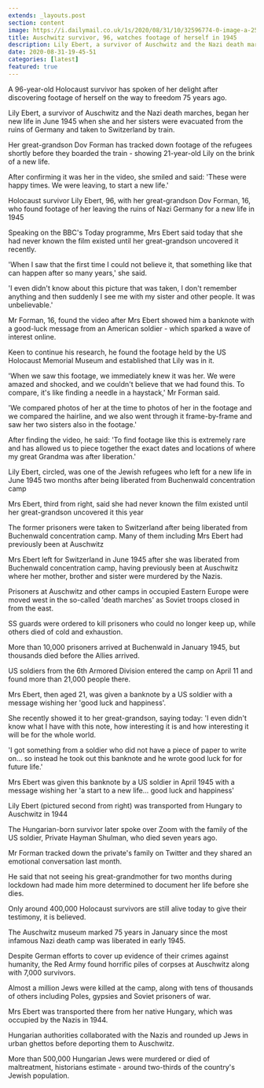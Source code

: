 ```yaml
---
extends: _layouts.post
section: content
image: https://i.dailymail.co.uk/1s/2020/08/31/10/32596774-0-image-a-25_1598866731610.jpg 
title: Auschwitz survivor, 96, watches footage of herself in 1945 
description: Lily Ebert, a survivor of Auschwitz and the Nazi death marches, began her new life in June 1945 when she and her sisters were evacuated from the ruins of Germany and taken to Switzerland by train. 
date: 2020-08-31-19-45-51 
categories: [latest] 
featured: true 
--- 
```

A 96-year-old Holocaust survivor has spoken of her delight after discovering footage of herself on the way to freedom 75 years ago.  

Lily Ebert, a survivor of Auschwitz and the Nazi death marches, began her new life in June 1945 when she and her sisters were evacuated from the ruins of Germany and taken to Switzerland by train.  

Her great-grandson Dov Forman has tracked down footage of the refugees shortly before they boarded the train - showing 21-year-old Lily on the brink of a new life. 

After confirming it was her in the video, she smiled and said: 'These were happy times. We were leaving, to start a new life.'  

Holocaust survivor Lily Ebert, 96, with her great-grandson Dov Forman, 16, who found footage of her leaving the ruins of Nazi Germany for a new life in 1945 

Speaking on the BBC's Today programme, Mrs Ebert said today that she had never known the film existed until her great-grandson uncovered it recently. 

'When I saw that the first time I could not believe it, that something like that can happen after so many years,' she said. 

'I even didn't know about this picture that was taken, I don't remember anything and then suddenly I see me with my sister and other people. It was unbelievable.' 

Mr Forman, 16, found the video after Mrs Ebert showed him a banknote with a good-luck message from an American soldier - which sparked a wave of interest online. 

Keen to continue his research, he found the footage held by the US Holocaust Memorial Museum and established that Lily was in it.  

'When we saw this footage, we immediately knew it was her. We were amazed and shocked, and we couldn't believe that we had found this. To compare, it's like finding a needle in a haystack,' Mr Forman said. 

'We compared photos of her at the time to photos of her in the footage and we compared the hairline, and we also went through it frame-by-frame and saw her two sisters also in the footage.'

After finding the video, he said: 'To find footage like this is extremely rare and has allowed us to piece together the exact dates and locations of where my great Grandma was after liberation.' 

Lily Ebert, circled, was one of the Jewish refugees who left for a new life in June 1945 two months after being liberated from Buchenwald concentration camp 

Mrs Ebert, third from right, said she had never known the film existed until her great-grandson uncovered it this year

The former prisoners were taken to Switzerland after being liberated from Buchenwald concentration camp. Many of them including Mrs Ebert had previously been at Auschwitz 

Mrs Ebert left for Switzerland in June 1945 after she was liberated from Buchenwald concentration camp, having previously been at Auschwitz where her mother, brother and sister were murdered by the Nazis. 

Prisoners at Auschwitz and other camps in occupied Eastern Europe were moved west in the so-called 'death marches' as Soviet troops closed in from the east. 

SS guards were ordered to kill prisoners who could no longer keep up, while others died of cold and exhaustion.  

More than 10,000 prisoners arrived at Buchenwald in January 1945, but thousands died before the Allies arrived. 

US soldiers from the 6th Armored Division entered the camp on April 11 and found more than 21,000 people there. 

Mrs Ebert, then aged 21, was given a banknote by a US soldier with a message wishing her 'good luck and happiness'. 

She recently showed it to her great-grandson, saying today: 'I even didn't know what I have with this note, how interesting it is and how interesting it will be for the whole world.

'I got something from a soldier who did not have a piece of paper to write on... so instead he took out this banknote and he wrote good luck for for future life.'

Mrs Ebert was given this banknote by a US soldier in April 1945 with a message wishing her 'a start to a new life… good luck and happiness' 

Lily Ebert (pictured second from right) was transported from Hungary to Auschwitz in 1944

The Hungarian-born survivor later spoke over Zoom with the family of the US soldier, Private Hayman Shulman, who died seven years ago.  

Mr Forman tracked down the private's family on Twitter and they shared an emotional conversation last month. 

He said that not seeing his great-grandmother for two months during lockdown had made him more determined to document her life before she dies. 

Only around 400,000 Holocaust survivors are still alive today to give their testimony, it is believed. 

The Auschwitz museum marked 75 years in January since the most infamous Nazi death camp was liberated in early 1945. 

Despite German efforts to cover up evidence of their crimes against humanity, the Red Army found horrific piles of corpses at Auschwitz along with 7,000 survivors. 

Almost a million Jews were killed at the camp, along with tens of thousands of others including Poles, gypsies and Soviet prisoners of war. 

Mrs Ebert was transported there from her native Hungary, which was occupied by the Nazis in 1944.  

Hungarian authorities collaborated with the Nazis and rounded up Jews in urban ghettos before deporting them to Auschwitz. 

More than 500,000 Hungarian Jews were murdered or died of maltreatment, historians estimate - around two-thirds of the country's Jewish population.   

